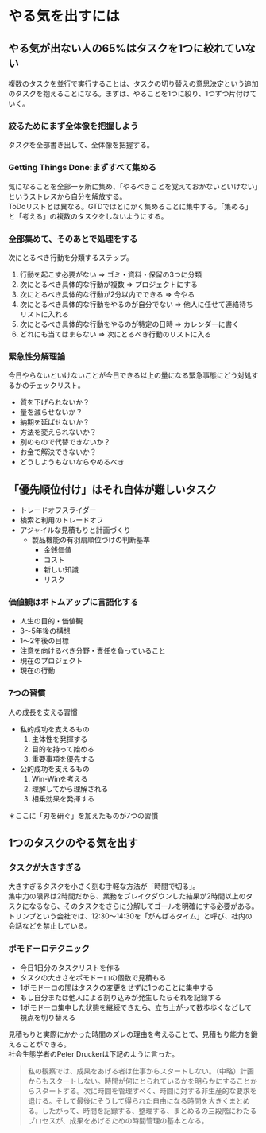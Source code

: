 # やる気を出すには

## やる気が出ない人の65%はタスクを1つに絞れていない
複数のタスクを並行で実行することは、タスクの切り替えの意思決定という追加のタスクを抱えることになる。まずは、やることを1つに絞り、1つずつ片付けていく。

### 絞るためにまず全体像を把握しよう
タスクを全部書き出して、全体像を把握する。

### Getting Things Done:まずすべて集める
気になることを全部一ヶ所に集め、「やるべきことを覚えておかないといけない」というストレスから自分を解放する。  
ToDoリストとは異なる。GTDではとにかく集めることに集中する。「集める」と「考える」の複数のタスクをしないようにする。

### 全部集めて、そのあとで処理をする
次にとるべき行動を分類するステップ。
1. 行動を起こす必要がない => ゴミ・資料・保留の3つに分類
2. 次にとるべき具体的な行動が複数 => プロジェクトにする
3. 次にとるべき具体的な行動が2分以内でできる => 今やる
4. 次にとるべき具体的な行動をやるのが自分でない => 他人に任せて連絡待ちリストに入れる
5. 次にとるべき具体的な行動をやるのが特定の日時 => カレンダーに書く
6. どれにも当てはまらない => 次にとるべき行動のリストに入る

### 緊急性分解理論
今日やらないといけないことが今日できる以上の量になる緊急事態にどう対処するかのチェックリスト。
- 質を下げられないか？
- 量を減らせないか？
- 納期を延ばせないか？
- 方法を変えられないか？
- 別のもので代替できないか？
- お金で解決できないか？
- どうしようもないならやめるべき

## 「優先順位付け」はそれ自体が難しいタスク
- トレードオフスライダー
- 検索と利用のトレードオフ
- アジャイルな見積もりと計画づくり
  - 製品機能の有羽扇順位づけの判断基準
    - 金銭価値
	- コスト
	- 新しい知識
	- リスク

### 価値観はボトムアップに言語化する
- 人生の目的・価値観
- 3〜5年後の構想
- 1〜2年後の目標
- 注意を向けるべき分野・責任を負っていること
- 現在のプロジェクト
- 現在の行動

### 7つの習慣
人の成長を支える習慣
- 私的成功を支えるもの
  1. 主体性を発揮する
  2. 目的を持って始める
  3. 重要事項を優先する
- 公的成功を支えるもの
  1. Win-Winを考える
  2. 理解してから理解される
  3. 相乗効果を発揮する

＊ここに「刃を研ぐ」を加えたものが7つの習慣

## 1つのタスクのやる気を出す

### タスクが大きすぎる
大きすぎるタスクを小さく刻む手軽な方法が「時間で切る」。  
集中力の限界は2時間だから、業務をブレイクダウンした結果が2時間以上のタスクになるなら、そのタスクをさらに分解してゴールを明確にする必要がある。  
トリンプという会社では、12:30〜14:30を「がんばるタイム」と呼び、社内の会話などを禁止している。

### ポモドーロテクニック
- 今日1日分のタスクリストを作る
- タスクの大きさをポモドーロの個数で見積もる
- 1ポモドーロの間はタスクの変更をせずに1つのことに集中する
- もし自分または他人による割り込みが発生したらそれを記録する
- 1ポモドーロ集中した状態を継続できたら、立ち上がって数歩歩くなどして視点を切り替える

見積もりと実際にかかった時間のズレの理由を考えることで、見積もり能力を鍛えることができる。  
社会生態学者のPeter Druckerは下記のように言った。
> 私の観察では、成果をあげる者は仕事からスタートしない。（中略）計画からもスタートしない。時間が何にとられているかを明らかにすることからスタートする。次に時間を管理すべく、時間に対する非生産的な要求を退ける。そして最後にそうして得られた自由になる時間を大きくまとめる。したがって、時間を記録する、整理する、まとめるの三段階にわたるプロセスが、成果をあげるための時間管理の基本となる。
